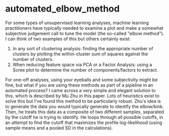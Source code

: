 # automated_elbow_method

For some types of unsupervised learning analyses, machine learning practitioners have typically needed to examine a plot and make a somewhat subjective judgement call to tune the model (the so-called "elbow method"). I can think of two examples of this but others certainly exist:
1) In any sort of clustering analysis: finding the appropriate number of clusters by plotting the within-cluster sum of squares against the number of clusters.
2) When reducing feature space via PCA or a Factor Analysis: using a Scree plot to determine the number of components/factors to extract.

For one-off analyses, using your eyeballs and some subjectivity might be fine, but what if you are using these methods as part of a pipeline in an automated process? I came across a very simple and elegant solution to this, which is described by Mu Zhu in this paper. Lots of heuristics exist to solve this but I've found this method to be particularly robust.
Zhu's idea is to generate the data you would typically generate to identify the elbow/kink. Then, he treats this data as a composite of two different samples, separated by the cutoff he is trying to identify. He loops through all possible cutoffs, in an attempt to find the cutoff that maximizes the profile log-likelihood (using sample means and a pooled SD in the calculations).
